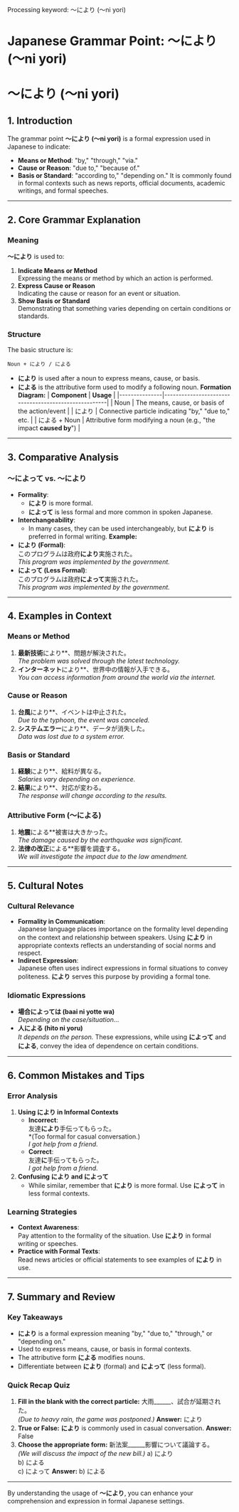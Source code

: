 Processing keyword: ～により (〜ni yori)
# Japanese Grammar Point: ～により (〜ni yori)
# ～により (〜ni yori)
## 1. Introduction
The grammar point **～により (〜ni yori)** is a formal expression used in Japanese to indicate:
- **Means or Method**: "by," "through," "via."
- **Cause or Reason**: "due to," "because of."
- **Basis or Standard**: "according to," "depending on."
It is commonly found in formal contexts such as news reports, official documents, academic writings, and formal speeches.

---
## 2. Core Grammar Explanation
### Meaning
**～により** is used to:
1. **Indicate Means or Method**  
   Expressing the means or method by which an action is performed.
2. **Express Cause or Reason**  
   Indicating the cause or reason for an event or situation.
3. **Show Basis or Standard**  
   Demonstrating that something varies depending on certain conditions or standards.
### Structure
The basic structure is:
```
Noun + により / による
```
- **により** is used after a noun to express means, cause, or basis.
- **による** is the attributive form used to modify a following noun.
**Formation Diagram:**
| **Component** |                      **Usage**                       |
|---------------|------------------------------------------------------|
| Noun          | The means, cause, or basis of the action/event       |
| により         | Connective particle indicating "by," "due to," etc.   |
| による + Noun  | Attributive form modifying a noun (e.g., "the impact **caused by**") |
---
## 3. Comparative Analysis
### ～によって vs. ～により
- **Formality**:  
  - **により** is more formal.  
  - **によって** is less formal and more common in spoken Japanese.
- **Interchangeability**:  
  - In many cases, they can be used interchangeably, but **により** is preferred in formal writing.
**Example:**
- **により (Formal)**:  
  このプログラムは政府**により**実施された。  
  *This program was implemented by the government.*
- **によって (Less Formal)**:  
  このプログラムは政府**によって**実施された。  
  *This program was implemented by the government.*
---
## 4. Examples in Context
### Means or Method
1. **最新技術**により**、問題が解決された。  
   *The problem was solved through the latest technology.*
2. **インターネット**により**、世界中の情報が入手できる。  
   *You can access information from around the world via the internet.*
### Cause or Reason
1. **台風**により**、イベントは中止された。  
   *Due to the typhoon, the event was canceled.*
2. **システムエラー**により**、データが消失した。  
   *Data was lost due to a system error.*
### Basis or Standard
1. **経験**により**、給料が異なる。  
   *Salaries vary depending on experience.*
2. **結果**により**、対応が変わる。  
   *The response will change according to the results.*
### Attributive Form (～による)
1. **地震**による**被害は大きかった。  
   *The damage caused by the earthquake was significant.*
2. **法律の改正**による**影響を調査する。  
   *We will investigate the impact due to the law amendment.*
---
## 5. Cultural Notes
### Cultural Relevance
- **Formality in Communication**:  
  Japanese language places importance on the formality level depending on the context and relationship between speakers. Using **により** in appropriate contexts reflects an understanding of social norms and respect.
- **Indirect Expression**:  
  Japanese often uses indirect expressions in formal situations to convey politeness. **により** serves this purpose by providing a formal tone.
### Idiomatic Expressions
- **場合によっては (baai ni yotte wa)**  
  *Depending on the case/situation...*
- **人による (hito ni yoru)**  
  *It depends on the person.*
These expressions, while using **によって** and **による**, convey the idea of dependence on certain conditions.
---
## 6. Common Mistakes and Tips
### Error Analysis
1. **Using により in Informal Contexts**
   - **Incorrect**:  
     友達**により**手伝ってもらった。  
     *(Too formal for casual conversation.)  
     *I got help from a friend.*
   - **Correct**:  
     友達**に**手伝ってもらった。  
     *I got help from a friend.*
2. **Confusing により and によって**
   - While similar, remember that **により** is more formal. Use **によって** in less formal contexts.
### Learning Strategies
- **Context Awareness**:  
  Pay attention to the formality of the situation. Use **により** in formal writing or speeches.
- **Practice with Formal Texts**:  
  Read news articles or official statements to see examples of **により** in use.
---
## 7. Summary and Review
### Key Takeaways
- **により** is a formal expression meaning "by," "due to," "through," or "depending on."
- Used to express means, cause, or basis in formal contexts.
- The attributive form **による** modifies nouns.
- Differentiate between **により** (formal) and **によって** (less formal).
### Quick Recap Quiz
1. **Fill in the blank with the correct particle:**
   大雨______、試合が延期された。  
   *(Due to heavy rain, the game was postponed.)*
   **Answer:** により
2. **True or False:**
   **により** is commonly used in casual conversation.
   **Answer:** False
3. **Choose the appropriate form:**
   新法案______影響について議論する。  
   *(We will discuss the impact of the new bill.)*
   a) により  
   b) による  
   c) によって
   **Answer:** b) による
---
By understanding the usage of **～により**, you can enhance your comprehension and expression in formal Japanese settings.
